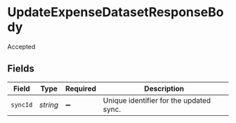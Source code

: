 # UpdateExpenseDatasetResponseBody

Accepted


## Fields

| Field                                   | Type                                    | Required                                | Description                             |
| --------------------------------------- | --------------------------------------- | --------------------------------------- | --------------------------------------- |
| `syncId`                                | *string*                                | :heavy_minus_sign:                      | Unique identifier for the updated sync. |